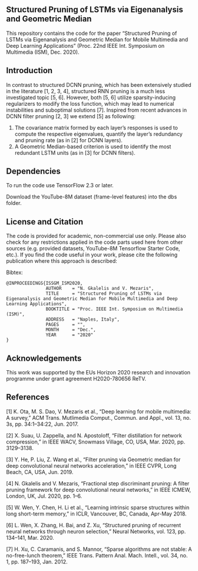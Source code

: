 ## Structured Pruning of LSTMs via Eigenanalysis and Geometric Median

This repository contains the code for the paper “Structured Pruning of LSTMs via Eigenanalysis and Geometric Median for Mobile Multimedia and Deep Learning Applications” (Proc. 22nd IEEE Int. Symposium on Multimedia (ISM), Dec. 2020).

## Introduction

In contrast to structured DCNN pruning, which has been extensively studied in the literature [1, 2, 3, 4], structured RNN pruning is a much less investigated topic [5, 6].
However, both [5, 6] utilize sparsity-inducing regularizers to modify the loss function, which may lead to numerical instabilities and suboptimal solutions [7].
Inspired from recent advances in DCNN filter pruning [2, 3] we extend [5] as following:
1) The covariance matrix formed by each layer’s responses is used to compute the respective eigenvalues, quantify the layer’s redundancy and pruning rate (as in [2] for DCNN layers).
2) A Geometric Median-based criterion is used to identify the most redundant LSTM units (as in [3] for DCNN filters).

## Dependencies

To run the code use TensorFlow 2.3 or later.

Download the YouTube-8M dataset (frame-level features) into the dbs folder.

## License and Citation

The code is provided for academic, non-commercial use only.
Please also check for any restrictions applied in the code parts used here from other sources (e.g. provided datasets, YouTube-8M Tensorflow Starter Code, etc.).
If you find the code useful in your work, please cite the following publication where this approach is described:

Bibtex:
```
@INPROCEEDINGS{ISSGM_ISM2020,
               AUTHOR    = "N. Gkalelis and V. Mezaris",
               TITLE     = "Structured Pruning of LSTMs via Eigenanalysis and Geometric Median for Mobile Multimedia and Deep Learning Applications",
               BOOKTITLE = "Proc. IEEE Int. Symposium on Multimedia (ISM)",
               ADDRESS   = "Naples, Italy",
               PAGES     = "",
               MONTH     = "Dec.",
               YEAR      = "2020"
}
```


## Acknowledgements

This work was supported by the EUs Horizon 2020 research and innovation programme under grant agreement H2020-780656 ReTV.

## References

[1] K. Ota, M. S. Dao, V. Mezaris et al., “Deep learning for mobile multimedia: A survey,” ACM Trans. Mutlimedia Comput., Commun. and Appl., vol. 13, no. 3s, pp. 34:1–34:22, Jun. 2017.

[2] X. Suau, U. Zappella, and N. Apostoloff, “Filter distillation for network compression,” in IEEE WACV, Snowmass Village, CO, USA, Mar. 2020, pp. 3129–3138.

[3] Y. He, P. Liu, Z. Wang et al., “Filter pruning via Geometric median for deep convolutional neural networks acceleration,” in IEEE CVPR, Long Beach, CA, USA, Jun. 2019.

[4] N. Gkalelis and V. Mezaris, “Fractional step discriminant pruning: A filter pruning framework for deep convolutional neural networks,” in IEEE ICMEW, London, UK, Jul. 2020, pp. 1–6.

[5] W. Wen, Y. Chen, H. Li et al., “Learning intrinsic sparse structures within long short-term memory,” in ICLR, Vancouver, BC, Canada, Apr-May 2018.

[6] L. Wen, X. Zhang, H. Bai, and Z. Xu, “Structured pruning of recurrent neural networks through neuron selection,” Neural Networks, vol. 123, pp. 134–141, Mar. 2020.

[7] H. Xu, C. Caramanis, and S. Mannor, “Sparse algorithms are not stable: A no-free-lunch theorem,” IEEE Trans. Pattern Anal. Mach. Intell., vol. 34, no. 1, pp. 187–193, Jan. 2012.
